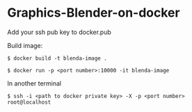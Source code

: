 # Graphics-Blender-on-docker

Add your ssh pub key to docker.pub

Build image:
```
$ docker build -t blenda-image .
```
```
$ docker run -p <port number>:10000 -it blenda-image 
```
In another terminal
```
$ ssh -i <path to docker private key> -X -p <port number> root@localhost
```

